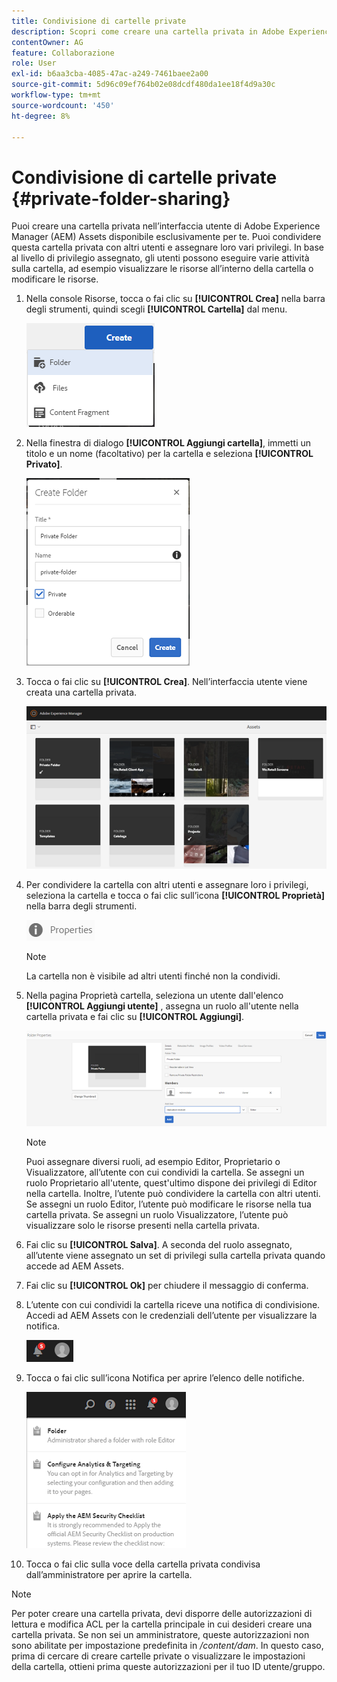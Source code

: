 ```yaml
---
title: Condivisione di cartelle private
description: Scopri come creare una cartella privata in Adobe Experience Manager (AEM) Assets e condividerla con altri utenti e assegnare loro vari privilegi.
contentOwner: AG
feature: Collaborazione
role: User
exl-id: b6aa3cba-4085-47ac-a249-7461baee2a00
source-git-commit: 5d96c09ef764b02e08dcdf480da1ee18f4d9a30c
workflow-type: tm+mt
source-wordcount: '450'
ht-degree: 8%

---
```


# Condivisione di cartelle private {#private-folder-sharing}

Puoi creare una cartella privata nell’interfaccia utente di Adobe Experience Manager (AEM) Assets disponibile esclusivamente per te. Puoi condividere questa cartella privata con altri utenti e assegnare loro vari privilegi. In base al livello di privilegio assegnato, gli utenti possono eseguire varie attività sulla cartella, ad esempio visualizzare le risorse all’interno della cartella o modificare le risorse.

1. Nella console Risorse, tocca o fai clic su **[!UICONTROL Crea]** nella barra degli strumenti, quindi scegli **[!UICONTROL Cartella]** dal menu.

   ![chlimage_1-411](assets/chlimage_1-411.png)

1. Nella finestra di dialogo **[!UICONTROL Aggiungi cartella]**, immetti un titolo e un nome (facoltativo) per la cartella e seleziona **[!UICONTROL Privato]**.

   ![chlimage_1-412](assets/chlimage_1-412.png)

1. Tocca o fai clic su **[!UICONTROL Crea]**. Nell’interfaccia utente viene creata una cartella privata.

   ![chlimage_1-413](assets/chlimage_1-413.png)

1. Per condividere la cartella con altri utenti e assegnare loro i privilegi, seleziona la cartella e tocca o fai clic sull’icona **[!UICONTROL Proprietà]** nella barra degli strumenti.

   ![chlimage_1-414](assets/chlimage_1-414.png)

   >[!NOTE]
   >
   >La cartella non è visibile ad altri utenti finché non la condividi.

1. Nella pagina Proprietà cartella, seleziona un utente dall&#39;elenco **[!UICONTROL Aggiungi utente]** , assegna un ruolo all&#39;utente nella cartella privata e fai clic su **[!UICONTROL Aggiungi]**.

   ![chlimage_1-415](assets/chlimage_1-415.png)

   >[!NOTE]
   >
   >Puoi assegnare diversi ruoli, ad esempio Editor, Proprietario o Visualizzatore, all’utente con cui condividi la cartella. Se assegni un ruolo Proprietario all&#39;utente, quest&#39;ultimo dispone dei privilegi di Editor nella cartella. Inoltre, l’utente può condividere la cartella con altri utenti. Se assegni un ruolo Editor, l’utente può modificare le risorse nella tua cartella privata. Se assegni un ruolo Visualizzatore, l’utente può visualizzare solo le risorse presenti nella cartella privata.

1. Fai clic su **[!UICONTROL Salva]**. A seconda del ruolo assegnato, all’utente viene assegnato un set di privilegi sulla cartella privata quando accede ad AEM Assets.
1. Fai clic su **[!UICONTROL Ok]** per chiudere il messaggio di conferma.
1. L’utente con cui condividi la cartella riceve una notifica di condivisione. Accedi ad AEM Assets con le credenziali dell’utente per visualizzare la notifica.

   ![chlimage_1-416](assets/chlimage_1-416.png)

1. Tocca o fai clic sull’icona Notifica per aprire l’elenco delle notifiche.

   ![chlimage_1-417](assets/chlimage_1-417.png)

1. Tocca o fai clic sulla voce della cartella privata condivisa dall’amministratore per aprire la cartella.

>[!NOTE]
>
>Per poter creare una cartella privata, devi disporre delle autorizzazioni di lettura e modifica ACL per la cartella principale in cui desideri creare una cartella privata. Se non sei un amministratore, queste autorizzazioni non sono abilitate per impostazione predefinita in */content/dam*. In questo caso, prima di cercare di creare cartelle private o visualizzare le impostazioni della cartella, ottieni prima queste autorizzazioni per il tuo ID utente/gruppo.
